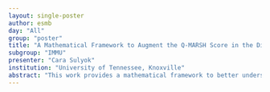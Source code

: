 ```yaml
---
layout: single-poster
author: esmb
day: "All"
group: "poster"
title: "A Mathematical Framework to Augment the Q-MARSH Score in the Diagnosis of Celiac Disease"
subgroup: "IMMU"
presenter: "Cara Sulyok"
institution: "University of Tennessee, Knoxville"
abstract: "This work provides a mathematical framework to better understand the effects of immune activation on gut health. This mathematical model uses a system of ordinary differential equations to track changes in villus and crypt cell densities as well as intraepithelial lymphocytes to better understand the dynamics of small intestinal destruction. The model will be used to investigate and analyze various theories behind the progression of celiac disease by focusing on understanding the dynamics of the small intestine in situations mirroring healthy function, celiac disease, and refractory celiac disease. By doing so, we can assist in further quantifying and augmenting diagnostic measures and investigate potential therapies to mitigate the negative effects of celiac disease."
---
```

